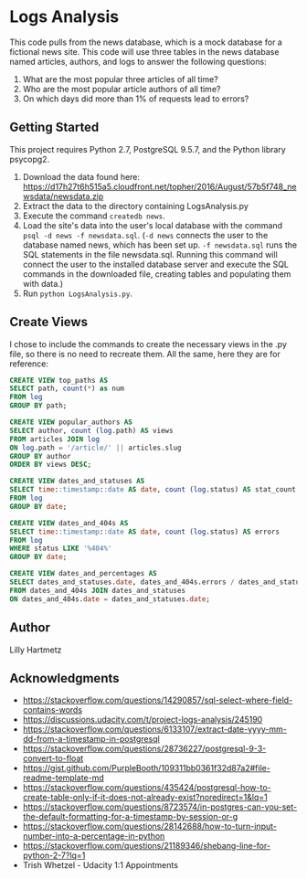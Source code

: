# Logs Analysis

This code pulls from the news database, which is a mock database for a fictional news site. This code will use three tables in the news database named articles, authors, and logs to answer the following questions:
1. What are the most popular three articles of all time?
2. Who are the most popular article authors of all time?
3. On which days did more than 1% of requests lead to errors?

## Getting Started

This project requires Python 2.7, PostgreSQL 9.5.7, and the Python library psycopg2.

1. Download the data found here: https://d17h27t6h515a5.cloudfront.net/topher/2016/August/57b5f748_newsdata/newsdata.zip 
2. Extract the data to the directory containing LogsAnalysis.py
3. Execute the command ```createdb news```.
4. Load the site's data into the user's local database with the command ```psql -d news -f newsdata.sql```. (```-d news``` connects the user to the database named news, which has been set up. ```-f newsdata.sql``` runs the SQL statements in the file newsdata.sql. Running this command will connect the user to the installed database server and execute the SQL commands in the downloaded file, creating tables and populating them with data.)
5. Run ```python LogsAnalysis.py```.

## Create Views

I chose to include the commands to create the necessary views in the .py file, so there is no need to recreate them. All the same, here they are for reference:

```sql
CREATE VIEW top_paths AS 
SELECT path, count(*) as num 
FROM log 
GROUP BY path;
```
```sql
CREATE VIEW popular_authors AS 
SELECT author, count (log.path) AS views 
FROM articles JOIN log  
ON log.path = '/article/' || articles.slug 
GROUP BY author 
ORDER BY views DESC;
```
```sql
CREATE VIEW dates_and_statuses AS 
SELECT time::timestamp::date AS date, count (log.status) AS stat_count 
FROM log 
GROUP BY date;
```
```sql
CREATE VIEW dates_and_404s AS 
SELECT time::timestamp::date AS date, count (log.status) AS errors 
FROM log 
WHERE status LIKE '%404%' 
GROUP BY date;
```
```sql
CREATE VIEW dates_and_percentages AS 
SELECT dates_and_statuses.date, dates_and_404s.errors / dates_and_statuses.stat_count ::float AS percentage 
FROM dates_and_404s JOIN dates_and_statuses 
ON dates_and_404s.date = dates_and_statuses.date;
```

## Author

Lilly Hartmetz

## Acknowledgments

* https://stackoverflow.com/questions/14290857/sql-select-where-field-contains-words
* https://discussions.udacity.com/t/project-logs-analysis/245190
* https://stackoverflow.com/questions/6133107/extract-date-yyyy-mm-dd-from-a-timestamp-in-postgresql
* https://stackoverflow.com/questions/28736227/postgresql-9-3-convert-to-float
* https://gist.github.com/PurpleBooth/109311bb0361f32d87a2#file-readme-template-md
* https://stackoverflow.com/questions/435424/postgresql-how-to-create-table-only-if-it-does-not-already-exist?noredirect=1&lq=1
* https://stackoverflow.com/questions/8723574/in-postgres-can-you-set-the-default-formatting-for-a-timestamp-by-session-or-g
* https://stackoverflow.com/questions/28142688/how-to-turn-input-number-into-a-percentage-in-python
* https://stackoverflow.com/questions/21189346/shebang-line-for-python-2-7?lq=1
* Trish Whetzel - Udacity 1:1 Appointments
